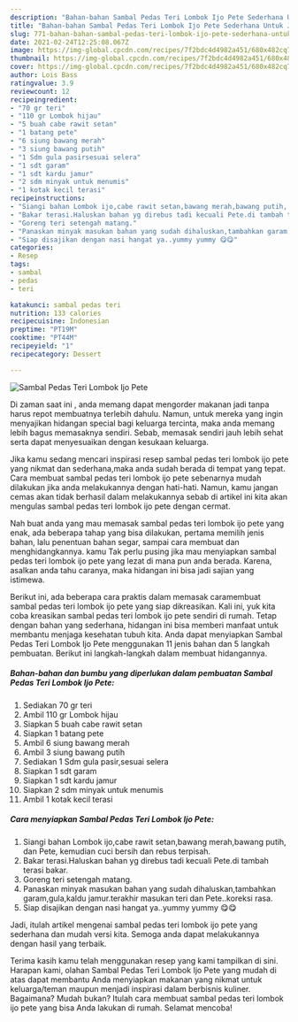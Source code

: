 ```yaml
---
description: "Bahan-bahan Sambal Pedas Teri Lombok Ijo Pete Sederhana Untuk Jualan"
title: "Bahan-bahan Sambal Pedas Teri Lombok Ijo Pete Sederhana Untuk Jualan"
slug: 771-bahan-bahan-sambal-pedas-teri-lombok-ijo-pete-sederhana-untuk-jualan
date: 2021-02-24T12:25:08.067Z
image: https://img-global.cpcdn.com/recipes/7f2bdc4d4982a451/680x482cq70/sambal-pedas-teri-lombok-ijo-pete-foto-resep-utama.jpg
thumbnail: https://img-global.cpcdn.com/recipes/7f2bdc4d4982a451/680x482cq70/sambal-pedas-teri-lombok-ijo-pete-foto-resep-utama.jpg
cover: https://img-global.cpcdn.com/recipes/7f2bdc4d4982a451/680x482cq70/sambal-pedas-teri-lombok-ijo-pete-foto-resep-utama.jpg
author: Lois Bass
ratingvalue: 3.9
reviewcount: 12
recipeingredient:
- "70 gr teri"
- "110 gr Lombok hijau"
- "5 buah cabe rawit setan"
- "1 batang pete"
- "6 siung bawang merah"
- "3 siung bawang putih"
- "1 Sdm gula pasirsesuai selera"
- "1 sdt garam"
- "1 sdt kardu jamur"
- "2 sdm minyak untuk menumis"
- "1 kotak kecil terasi"
recipeinstructions:
- "Siangi bahan Lombok ijo,cabe rawit setan,bawang merah,bawang putih, dan Pete, kemudian cuci bersih dan rebus terpisah."
- "Bakar terasi.Haluskan bahan yg direbus tadi kecuali Pete.di tambah terasi bakar."
- "Goreng teri setengah matang."
- "Panaskan minyak masukan bahan yang sudah dihaluskan,tambahkan garam,gula,kaldu jamur.terakhir masukan teri dan Pete..koreksi rasa."
- "Siap disajikan dengan nasi hangat ya..yummy yummy 😋😋"
categories:
- Resep
tags:
- sambal
- pedas
- teri

katakunci: sambal pedas teri 
nutrition: 133 calories
recipecuisine: Indonesian
preptime: "PT19M"
cooktime: "PT44M"
recipeyield: "1"
recipecategory: Dessert

---
```



![Sambal Pedas Teri Lombok Ijo Pete](https://img-global.cpcdn.com/recipes/7f2bdc4d4982a451/680x482cq70/sambal-pedas-teri-lombok-ijo-pete-foto-resep-utama.jpg)

Di zaman  saat ini , anda memang dapat mengorder makanan jadi tanpa harus repot membuatnya terlebih dahulu. Namun, untuk mereka yang ingin menyajikan hidangan special bagi keluarga tercinta, maka anda memang lebih bagus memasaknya sendiri. Sebab, memasak sendiri jauh lebih sehat serta dapat menyesuaikan dengan kesukaan keluarga.

Jika kamu sedang mencari inspirasi resep sambal pedas teri lombok ijo pete yang nikmat dan sederhana,maka anda sudah berada di tempat yang tepat. Cara membuat sambal pedas teri lombok ijo pete  sebenarnya mudah dilakukan jika anda melakukannya dengan hati-hati. Namun, kamu jangan cemas akan tidak berhasil dalam melakukannya 
sebab di artikel ini kita akan mengulas sambal pedas teri lombok ijo pete dengan cermat.  



Nah buat anda yang mau memasak sambal pedas teri lombok ijo pete yang enak, ada beberapa tahap yang bisa dilakukan, pertama memilih jenis bahan, lalu penentuan bahan segar, sampai cara membuat dan menghidangkannya. kamu Tak perlu pusing jika mau menyiapkan sambal pedas teri lombok ijo pete yang lezat di mana pun anda berada. Karena, asalkan anda  tahu caranya, maka hidangan ini bisa jadi sajian yang istimewa.

Berikut ini, ada beberapa cara praktis  dalam memasak caramembuat sambal pedas teri lombok ijo pete yang siap dikreasikan. Kali ini, yuk kita coba kreasikan sambal pedas teri lombok ijo pete sendiri di rumah. Tetap dengan bahan yang sederhana, hidangan ini bisa memberi manfaat untuk membantu menjaga kesehatan tubuh kita. Anda dapat menyiapkan Sambal Pedas Teri Lombok Ijo Pete menggunakan 11 jenis bahan dan 5 langkah pembuatan. Berikut ini langkah-langkah dalam membuat hidangannya.

<!--inarticleads1-->

##### Bahan-bahan dan bumbu yang diperlukan dalam pembuatan Sambal Pedas Teri Lombok Ijo Pete:

1. Sediakan 70 gr teri
1. Ambil 110 gr Lombok hijau
1. Siapkan 5 buah cabe rawit setan
1. Siapkan 1 batang pete
1. Ambil 6 siung bawang merah
1. Ambil 3 siung bawang putih
1. Sediakan 1 Sdm gula pasir,sesuai selera
1. Siapkan 1 sdt garam
1. Siapkan 1 sdt kardu jamur
1. Siapkan 2 sdm minyak untuk menumis
1. Ambil 1 kotak kecil terasi




<!--inarticleads2-->

##### Cara menyiapkan Sambal Pedas Teri Lombok Ijo Pete:

1. Siangi bahan Lombok ijo,cabe rawit setan,bawang merah,bawang putih, dan Pete, kemudian cuci bersih dan rebus terpisah.
1. Bakar terasi.Haluskan bahan yg direbus tadi kecuali Pete.di tambah terasi bakar.
1. Goreng teri setengah matang.
1. Panaskan minyak masukan bahan yang sudah dihaluskan,tambahkan garam,gula,kaldu jamur.terakhir masukan teri dan Pete..koreksi rasa.
1. Siap disajikan dengan nasi hangat ya..yummy yummy 😋😋




Jadi, itulah artikel mengenai  sambal pedas teri lombok ijo pete  yang sederhana dan mudah versi kita. Semoga anda dapat melakukannya dengan hasil yang terbaik. 

Terima kasih kamu telah menggunakan resep yang kami tampilkan di sini. Harapan kami, olahan  Sambal Pedas Teri Lombok Ijo Pete yang mudah di atas dapat membantu Anda menyiapkan makanan yang nikmat untuk keluarga/teman maupun menjadi inspirasi dalam berbisnis kuliner. Bagaimana? Mudah bukan? Itulah cara membuat sambal pedas teri lombok ijo pete yang bisa Anda lakukan di rumah. Selamat mencoba!


